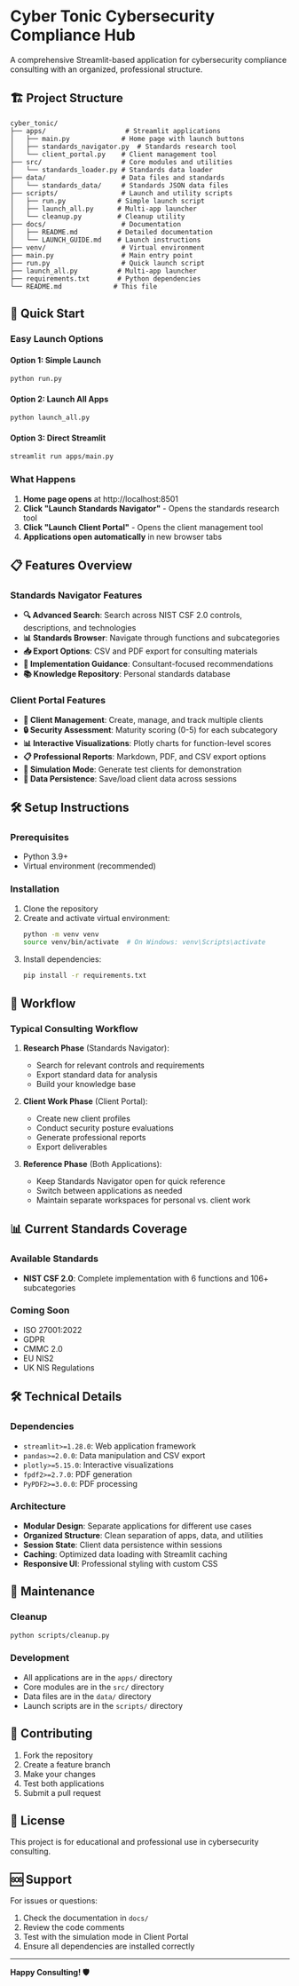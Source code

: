 # Cyber Tonic Cybersecurity Compliance Hub

A comprehensive Streamlit-based application for cybersecurity compliance consulting with an organized, professional structure.

## 🏗️ Project Structure

```
cyber_tonic/
├── apps/                    # Streamlit applications
│   ├── main.py             # Home page with launch buttons
│   ├── standards_navigator.py  # Standards research tool
│   └── client_portal.py    # Client management tool
├── src/                    # Core modules and utilities
│   └── standards_loader.py # Standards data loader
├── data/                   # Data files and standards
│   └── standards_data/     # Standards JSON data files
├── scripts/                # Launch and utility scripts
│   ├── run.py             # Simple launch script
│   ├── launch_all.py      # Multi-app launcher
│   └── cleanup.py         # Cleanup utility
├── docs/                   # Documentation
│   ├── README.md          # Detailed documentation
│   └── LAUNCH_GUIDE.md    # Launch instructions
├── venv/                   # Virtual environment
├── main.py                 # Main entry point
├── run.py                  # Quick launch script
├── launch_all.py          # Multi-app launcher
├── requirements.txt       # Python dependencies
└── README.md             # This file
```

## 🚀 Quick Start

### Easy Launch Options

#### Option 1: Simple Launch
```bash
python run.py
```

#### Option 2: Launch All Apps
```bash
python launch_all.py
```

#### Option 3: Direct Streamlit
```bash
streamlit run apps/main.py
```

### What Happens
1. **Home page opens** at http://localhost:8501
2. **Click "Launch Standards Navigator"** - Opens the standards research tool
3. **Click "Launch Client Portal"** - Opens the client management tool
4. **Applications open automatically** in new browser tabs

## 📋 Features Overview

### Standards Navigator Features
- **🔍 Advanced Search**: Search across NIST CSF 2.0 controls, descriptions, and technologies
- **📊 Standards Browser**: Navigate through functions and subcategories
- **📥 Export Options**: CSV and PDF export for consulting materials
- **🎯 Implementation Guidance**: Consultant-focused recommendations
- **📚 Knowledge Repository**: Personal standards database

### Client Portal Features
- **👥 Client Management**: Create, manage, and track multiple clients
- **🔒 Security Assessment**: Maturity scoring (0-5) for each subcategory
- **📊 Interactive Visualizations**: Plotly charts for function-level scores
- **📋 Professional Reports**: Markdown, PDF, and CSV export options
- **🎲 Simulation Mode**: Generate test clients for demonstration
- **💾 Data Persistence**: Save/load client data across sessions

## 🛠️ Setup Instructions

### Prerequisites
- Python 3.9+
- Virtual environment (recommended)

### Installation
1. Clone the repository
2. Create and activate virtual environment:
   ```bash
   python -m venv venv
   source venv/bin/activate  # On Windows: venv\Scripts\activate
   ```
3. Install dependencies:
   ```bash
   pip install -r requirements.txt
   ```

## 🎯 Workflow

### Typical Consulting Workflow
1. **Research Phase** (Standards Navigator):
   - Search for relevant controls and requirements
   - Export standard data for analysis
   - Build your knowledge base

2. **Client Work Phase** (Client Portal):
   - Create new client profiles
   - Conduct security posture evaluations
   - Generate professional reports
   - Export deliverables

3. **Reference Phase** (Both Applications):
   - Keep Standards Navigator open for quick reference
   - Switch between applications as needed
   - Maintain separate workspaces for personal vs. client work

## 📊 Current Standards Coverage

### Available Standards
- **NIST CSF 2.0**: Complete implementation with 6 functions and 106+ subcategories

### Coming Soon
- ISO 27001:2022
- GDPR
- CMMC 2.0
- EU NIS2
- UK NIS Regulations

## 🛠️ Technical Details

### Dependencies
- `streamlit>=1.28.0`: Web application framework
- `pandas>=2.0.0`: Data manipulation and CSV export
- `plotly>=5.15.0`: Interactive visualizations
- `fpdf2>=2.7.0`: PDF generation
- `PyPDF2>=3.0.0`: PDF processing

### Architecture
- **Modular Design**: Separate applications for different use cases
- **Organized Structure**: Clean separation of apps, data, and utilities
- **Session State**: Client data persistence within sessions
- **Caching**: Optimized data loading with Streamlit caching
- **Responsive UI**: Professional styling with custom CSS

## 🧹 Maintenance

### Cleanup
```bash
python scripts/cleanup.py
```

### Development
- All applications are in the `apps/` directory
- Core modules are in the `src/` directory
- Data files are in the `data/` directory
- Launch scripts are in the `scripts/` directory

## 🤝 Contributing

1. Fork the repository
2. Create a feature branch
3. Make your changes
4. Test both applications
5. Submit a pull request

## 📄 License

This project is for educational and professional use in cybersecurity consulting.

## 🆘 Support

For issues or questions:
1. Check the documentation in `docs/`
2. Review the code comments
3. Test with the simulation mode in Client Portal
4. Ensure all dependencies are installed correctly

---

**Happy Consulting! 🛡️**

